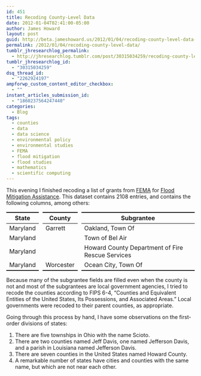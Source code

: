 ```yaml
---
id: 451
title: Recoding County-Level Data
date: 2012-01-04T02:41:00-05:00
author: James Howard
layout: post
guid: http://beta.jameshoward.us/2012/01/04/recoding-county-level-data-2/
permalink: /2012/01/04/recoding-county-level-data/
tumblr_jhresearchlog_permalink:
  - http://jhresearchlog.tumblr.com/post/30315034259/recoding-county-level-data
tumblr_jhresearchlog_id:
  - "30315034259"
dsq_thread_id:
  - "2262924197"
ampforwp_custom_content_editor_checkbox:
  - ""
instant_articles_submission_id:
  - "1860237564247440"
categories:
  - Blog
tags:
  - counties
  - data
  - data science
  - environmental policy
  - environmental studies
  - FEMA
  - flood mitigation
  - flood studies
  - mathematics
  - scientific computing
---
```

This evening I finished recoding a list of grants from <a href="http://www.fema.gov">FEMA</a> for <a href="http://www.fema.gov/government/grant/fma/index.shtm">Flood Mitigation Assistance</a>. This dataset contains 2108 entries, and contains the following columns, among others:

<table border="0"><tbody><tr><th style="border-bottom: 1px solid black;border-top: 2px solid black;border-right: 10px solid transparent">State</th>
      <th style="border-bottom: 1px solid black;border-top: 2px solid black;border-right: 10px solid transparent">County</th>
      <th style="border-bottom: 1px solid black;border-top: 2px solid black">Subgrantee</th>
    </tr><tr><td style="border-right: 10px solid transparent">Maryland</td>
      <td style="border-right: 10px solid transparent">Garrett</td>
      <td>Oakland, Town Of</td>
    </tr><tr><td style="border-right: 10px solid transparent">Maryland</td>
      <td style="border-right: 10px solid transparent"></td>
      <td>Town of Bel Air</td>
    </tr><tr><td style="border-right: 10px solid transparent">Maryland</td>
      <td style="border-right: 10px solid transparent"></td>
      <td>Howard County Department of Fire Rescue Services</td>
    </tr><tr><td style="border-bottom: 2px solid black;border-right: 10px solid transparent">Maryland</td>
      <td style="border-bottom: 2px solid black;border-right: 10px solid transparent">Worcester</td>
      <td style="border-bottom: 2px solid black">Ocean City, Town Of</td></tr></tbody></table>

Because many of the subgrantee fields are filled even when the county is not and most of the subgrantees are local government agencies, I tried to recode the counties according to FIPS 6-4, &#8220;Counties and Equivalent Entities of the United States, Its Possessions, and Associated Areas.&#8221;   Local governments were recoded to their parent counties, as appropriate.

Going through this process by hand, I have some observations on the first-order divisions of states:

<ol><li>There are five townships in Ohio with the name Scioto.</li>
<li>There are two counties named Jeff Davis, one named Jefferson Davis, and a parish in Louisiana named Jefferson Davis.</li>
<li>There are seven counties in the United States named Howard County.</li>
<li>A remarkable number of states have cities and counties with the same name, but which are not near each other.</li>
</ol>
